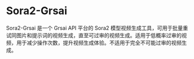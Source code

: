 # Sora2-Grsai
Sora2-Grsai 是一个 Grsai API 平台的 Sora2 模型视频生成工具，可用于批量重试同图片和提示词的视频生成，直至可过审的视频生成。适用于低概率过审的视频，用于减少操作次数，提升视频生成体验。不适用于完全不可能过审的视频生成。
